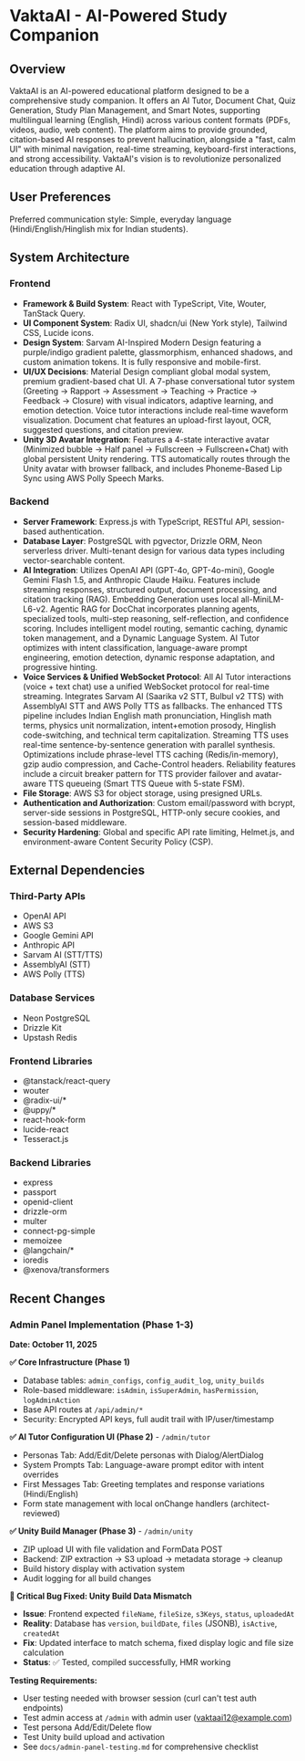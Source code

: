 # VaktaAI - AI-Powered Study Companion

## Overview
VaktaAI is an AI-powered educational platform designed to be a comprehensive study companion. It offers an AI Tutor, Document Chat, Quiz Generation, Study Plan Management, and Smart Notes, supporting multilingual learning (English, Hindi) across various content formats (PDFs, videos, audio, web content). The platform aims to provide grounded, citation-based AI responses to prevent hallucination, alongside a "fast, calm UI" with minimal navigation, real-time streaming, keyboard-first interactions, and strong accessibility. VaktaAI's vision is to revolutionize personalized education through adaptive AI.

## User Preferences
Preferred communication style: Simple, everyday language (Hindi/English/Hinglish mix for Indian students).

## System Architecture

### Frontend
*   **Framework & Build System**: React with TypeScript, Vite, Wouter, TanStack Query.
*   **UI Component System**: Radix UI, shadcn/ui (New York style), Tailwind CSS, Lucide icons.
*   **Design System**: Sarvam AI-Inspired Modern Design featuring a purple/indigo gradient palette, glassmorphism, enhanced shadows, and custom animation tokens. It is fully responsive and mobile-first.
*   **UI/UX Decisions**: Material Design compliant global modal system, premium gradient-based chat UI. A 7-phase conversational tutor system (Greeting → Rapport → Assessment → Teaching → Practice → Feedback → Closure) with visual indicators, adaptive learning, and emotion detection. Voice tutor interactions include real-time waveform visualization. Document chat features an upload-first layout, OCR, suggested questions, and citation preview.
*   **Unity 3D Avatar Integration**: Features a 4-state interactive avatar (Minimized bubble → Half panel → Fullscreen → Fullscreen+Chat) with global persistent Unity rendering. TTS automatically routes through the Unity avatar with browser fallback, and includes Phoneme-Based Lip Sync using AWS Polly Speech Marks.

### Backend
*   **Server Framework**: Express.js with TypeScript, RESTful API, session-based authentication.
*   **Database Layer**: PostgreSQL with pgvector, Drizzle ORM, Neon serverless driver. Multi-tenant design for various data types including vector-searchable content.
*   **AI Integration**: Utilizes OpenAI API (GPT-4o, GPT-4o-mini), Google Gemini Flash 1.5, and Anthropic Claude Haiku. Features include streaming responses, structured output, document processing, and citation tracking (RAG). Embedding Generation uses local all-MiniLM-L6-v2. Agentic RAG for DocChat incorporates planning agents, specialized tools, multi-step reasoning, self-reflection, and confidence scoring. Includes intelligent model routing, semantic caching, dynamic token management, and a Dynamic Language System. AI Tutor optimizes with intent classification, language-aware prompt engineering, emotion detection, dynamic response adaptation, and progressive hinting.
*   **Voice Services & Unified WebSocket Protocol**: All AI Tutor interactions (voice + text chat) use a unified WebSocket protocol for real-time streaming. Integrates Sarvam AI (Saarika v2 STT, Bulbul v2 TTS) with AssemblyAI STT and AWS Polly TTS as fallbacks. The enhanced TTS pipeline includes Indian English math pronunciation, Hinglish math terms, physics unit normalization, intent+emotion prosody, Hinglish code-switching, and technical term capitalization. Streaming TTS uses real-time sentence-by-sentence generation with parallel synthesis. Optimizations include phrase-level TTS caching (Redis/in-memory), gzip audio compression, and Cache-Control headers. Reliability features include a circuit breaker pattern for TTS provider failover and avatar-aware TTS queueing (Smart TTS Queue with 5-state FSM).
*   **File Storage**: AWS S3 for object storage, using presigned URLs.
*   **Authentication and Authorization**: Custom email/password with bcrypt, server-side sessions in PostgreSQL, HTTP-only secure cookies, and session-based middleware.
*   **Security Hardening**: Global and specific API rate limiting, Helmet.js, and environment-aware Content Security Policy (CSP).

## External Dependencies

### Third-Party APIs
*   OpenAI API
*   AWS S3
*   Google Gemini API
*   Anthropic API
*   Sarvam AI (STT/TTS)
*   AssemblyAI (STT)
*   AWS Polly (TTS)

### Database Services
*   Neon PostgreSQL
*   Drizzle Kit
*   Upstash Redis

### Frontend Libraries
*   @tanstack/react-query
*   wouter
*   @radix-ui/*
*   @uppy/*
*   react-hook-form
*   lucide-react
*   Tesseract.js

### Backend Libraries
*   express
*   passport
*   openid-client
*   drizzle-orm
*   multer
*   connect-pg-simple
*   memoizee
*   @langchain/*
*   ioredis
*   @xenova/transformers

## Recent Changes

### Admin Panel Implementation (Phase 1-3)
**Date: October 11, 2025**

**✅ Core Infrastructure (Phase 1)**
- Database tables: `admin_configs`, `config_audit_log`, `unity_builds`
- Role-based middleware: `isAdmin`, `isSuperAdmin`, `hasPermission`, `logAdminAction`
- Base API routes at `/api/admin/*`
- Security: Encrypted API keys, full audit trail with IP/user/timestamp

**✅ AI Tutor Configuration UI (Phase 2)** - `/admin/tutor`
- Personas Tab: Add/Edit/Delete personas with Dialog/AlertDialog
- System Prompts Tab: Language-aware prompt editor with intent overrides
- First Messages Tab: Greeting templates and response variations (Hindi/English)
- Form state management with local onChange handlers (architect-reviewed)

**✅ Unity Build Manager (Phase 3)** - `/admin/unity`
- ZIP upload UI with file validation and FormData POST
- Backend: ZIP extraction → S3 upload → metadata storage → cleanup
- Build history display with activation system
- Audit logging for all build changes

**🐛 Critical Bug Fixed: Unity Build Data Mismatch**
- **Issue**: Frontend expected `fileName`, `fileSize`, `s3Keys`, `status`, `uploadedAt`
- **Reality**: Database has `version`, `buildDate`, `files` (JSONB), `isActive`, `createdAt`
- **Fix**: Updated interface to match schema, fixed display logic and file size calculation
- **Status**: ✅ Tested, compiled successfully, HMR working

**Testing Requirements:**
- User testing needed with browser session (curl can't test auth endpoints)
- Test admin access at `/admin` with admin user (vaktaai12@example.com)
- Test persona Add/Edit/Delete flow
- Test Unity build upload and activation
- See `docs/admin-panel-testing.md` for comprehensive checklist